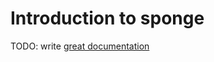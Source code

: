 # Introduction to sponge

TODO: write [great documentation](http://jacobian.org/writing/what-to-write/)
